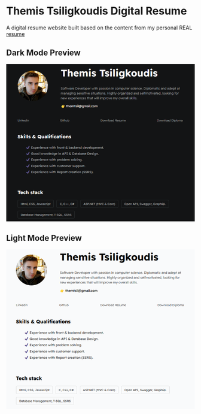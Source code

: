 # Themis Tsiligkoudis Digital Resume

A digital resume website built based on the content from my personal REAL [resume](./assets/Resume.pdf) 

## Dark Mode Preview

<img src="assets\images\dark_mode_preview.PNG">

## Light Mode Preview

<img src="assets\images\light_mode_preview.PNG">
